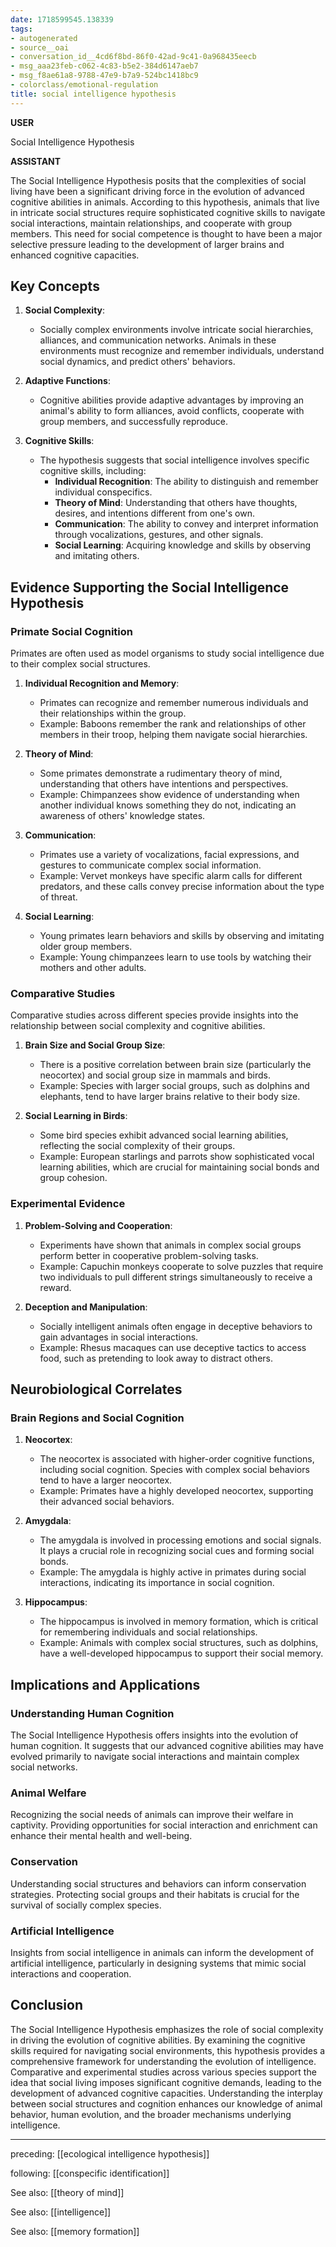 ```yaml
---
date: 1718599545.138339
tags:
- autogenerated
- source__oai
- conversation_id__4cd6f8bd-86f0-42ad-9c41-0a968435eecb
- msg_aaa23feb-c062-4c83-b5e2-384d6147aeb7
- msg_f8ae61a8-9788-47e9-b7a9-524bc1418bc9
- colorclass/emotional-regulation
title: social intelligence hypothesis
---
```


**USER**

Social Intelligence Hypothesis


**ASSISTANT**

The Social Intelligence Hypothesis posits that the complexities of social living have been a significant driving force in the evolution of advanced cognitive abilities in animals. According to this hypothesis, animals that live in intricate social structures require sophisticated cognitive skills to navigate social interactions, maintain relationships, and cooperate with group members. This need for social competence is thought to have been a major selective pressure leading to the development of larger brains and enhanced cognitive capacities.

## Key Concepts

1. **Social Complexity**:
    - Socially complex environments involve intricate social hierarchies, alliances, and communication networks. Animals in these environments must recognize and remember individuals, understand social dynamics, and predict others' behaviors.

2. **Adaptive Functions**:
    - Cognitive abilities provide adaptive advantages by improving an animal's ability to form alliances, avoid conflicts, cooperate with group members, and successfully reproduce.

3. **Cognitive Skills**:
    - The hypothesis suggests that social intelligence involves specific cognitive skills, including:
      - **Individual Recognition**: The ability to distinguish and remember individual conspecifics.
      - **Theory of Mind**: Understanding that others have thoughts, desires, and intentions different from one's own.
      - **Communication**: The ability to convey and interpret information through vocalizations, gestures, and other signals.
      - **Social Learning**: Acquiring knowledge and skills by observing and imitating others.

## Evidence Supporting the Social Intelligence Hypothesis

### Primate Social Cognition

Primates are often used as model organisms to study social intelligence due to their complex social structures.

1. **Individual Recognition and Memory**:
    - Primates can recognize and remember numerous individuals and their relationships within the group.
    - Example: Baboons remember the rank and relationships of other members in their troop, helping them navigate social hierarchies.

2. **Theory of Mind**:
    - Some primates demonstrate a rudimentary theory of mind, understanding that others have intentions and perspectives.
    - Example: Chimpanzees show evidence of understanding when another individual knows something they do not, indicating an awareness of others' knowledge states.

3. **Communication**:
    - Primates use a variety of vocalizations, facial expressions, and gestures to communicate complex social information.
    - Example: Vervet monkeys have specific alarm calls for different predators, and these calls convey precise information about the type of threat.

4. **Social Learning**:
    - Young primates learn behaviors and skills by observing and imitating older group members.
    - Example: Young chimpanzees learn to use tools by watching their mothers and other adults.

### Comparative Studies

Comparative studies across different species provide insights into the relationship between social complexity and cognitive abilities.

1. **Brain Size and Social Group Size**:
    - There is a positive correlation between brain size (particularly the neocortex) and social group size in mammals and birds.
    - Example: Species with larger social groups, such as dolphins and elephants, tend to have larger brains relative to their body size.

2. **Social Learning in Birds**:
    - Some bird species exhibit advanced social learning abilities, reflecting the social complexity of their groups.
    - Example: European starlings and parrots show sophisticated vocal learning abilities, which are crucial for maintaining social bonds and group cohesion.

### Experimental Evidence

1. **Problem-Solving and Cooperation**:
    - Experiments have shown that animals in complex social groups perform better in cooperative problem-solving tasks.
    - Example: Capuchin monkeys cooperate to solve puzzles that require two individuals to pull different strings simultaneously to receive a reward.

2. **Deception and Manipulation**:
    - Socially intelligent animals often engage in deceptive behaviors to gain advantages in social interactions.
    - Example: Rhesus macaques can use deceptive tactics to access food, such as pretending to look away to distract others.

## Neurobiological Correlates

### Brain Regions and Social Cognition

1. **Neocortex**:
    - The neocortex is associated with higher-order cognitive functions, including social cognition. Species with complex social behaviors tend to have a larger neocortex.
    - Example: Primates have a highly developed neocortex, supporting their advanced social behaviors.

2. **Amygdala**:
    - The amygdala is involved in processing emotions and social signals. It plays a crucial role in recognizing social cues and forming social bonds.
    - Example: The amygdala is highly active in primates during social interactions, indicating its importance in social cognition.

3. **Hippocampus**:
    - The hippocampus is involved in memory formation, which is critical for remembering individuals and social relationships.
    - Example: Animals with complex social structures, such as dolphins, have a well-developed hippocampus to support their social memory.

## Implications and Applications

### Understanding Human Cognition

The Social Intelligence Hypothesis offers insights into the evolution of human cognition. It suggests that our advanced cognitive abilities may have evolved primarily to navigate social interactions and maintain complex social networks.

### Animal Welfare

Recognizing the social needs of animals can improve their welfare in captivity. Providing opportunities for social interaction and enrichment can enhance their mental health and well-being.

### Conservation

Understanding social structures and behaviors can inform conservation strategies. Protecting social groups and their habitats is crucial for the survival of socially complex species.

### Artificial Intelligence

Insights from social intelligence in animals can inform the development of artificial intelligence, particularly in designing systems that mimic social interactions and cooperation.

## Conclusion

The Social Intelligence Hypothesis emphasizes the role of social complexity in driving the evolution of cognitive abilities. By examining the cognitive skills required for navigating social environments, this hypothesis provides a comprehensive framework for understanding the evolution of intelligence. Comparative and experimental studies across various species support the idea that social living imposes significant cognitive demands, leading to the development of advanced cognitive capacities. Understanding the interplay between social structures and cognition enhances our knowledge of animal behavior, human evolution, and the broader mechanisms underlying intelligence.


---

preceding: [[ecological intelligence hypothesis]]  


following: [[conspecific identification]]

See also: [[theory of mind]]


See also: [[intelligence]]


See also: [[memory formation]]